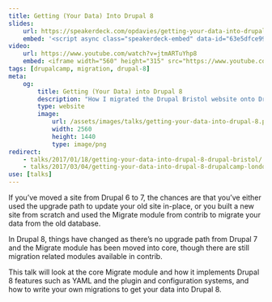 ```yaml
---
title: Getting (Your Data) Into Drupal 8
slides:
    url: https://speakerdeck.com/opdavies/getting-your-data-into-drupal-8-drupal-bristol
    embed: '<script async class="speakerdeck-embed" data-id="63e5dfce996e46699e304d50e896477b" data-ratio="1.77777777777778" src="//speakerdeck.com/assets/embed.js"></script>'
video:
    url: https://www.youtube.com/watch?v=jtmARTuYhp8
    embed: <iframe width="560" height="315" src="https://www.youtube.com/embed/jtmARTuYhp8" frameborder="0" allowfullscreen></iframe>
tags: [drupalcamp, migration, drupal-8]
meta:
    og:
        title: Getting (Your Data) into Drupal 8
        description: "How I migrated the Drupal Bristol website onto Drupal 8."
        type: website
        image:
            url: /assets/images/talks/getting-your-data-into-drupal-8.png
            width: 2560
            height: 1440
            type: image/png
redirect:
    - talks/2017/01/18/getting-your-data-into-drupal-8-drupal-bristol/
    - talks/2017/03/04/getting-your-data-into-drupal-8-drupalcamp-london-2017/
use: [talks]
---
```

If you’ve moved a site from Drupal 6 to 7, the chances are that you’ve either used the upgrade path to update your old site in-place, or you built a new site from scratch and used the Migrate module from contrib to migrate your data from the old database.

In Drupal 8, things have changed as there’s no upgrade path from Drupal 7 and the Migrate module has been moved into core, though there are still migration related modules available in contrib.

This talk will look at the core Migrate module and how it implements Drupal 8 features such as YAML and the plugin and configuration systems, and how to write your own migrations to get your data into Drupal 8.
